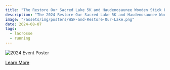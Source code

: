 ```yaml
---
title: "The Restore Our Sacred Lake 5K and Haudenosaunee Wooden Stick Festival"
description: "The 2024 Restore Our Sacred Lake 5K and Haudenosaunee Wooden Stick Festival Weekend September 14th and 15th at Onondaga Lake Park"
image: "/assets/img/posters/WSF-and-Restore-Our-Lake.png"
date: 2024-08-07
tags:
  - lacrosse
  - running
---
```

![2024 Event Poster](/img/posters/2024-5K-and-WSF-1.png)

[Learn More](https://aila.ngo/the-restore-our-sacred-lake-5k-and-haudenosaunee-wooden-stick-festival-weekend-september-14th-and-15th-at-onondaga-lake-park/)
